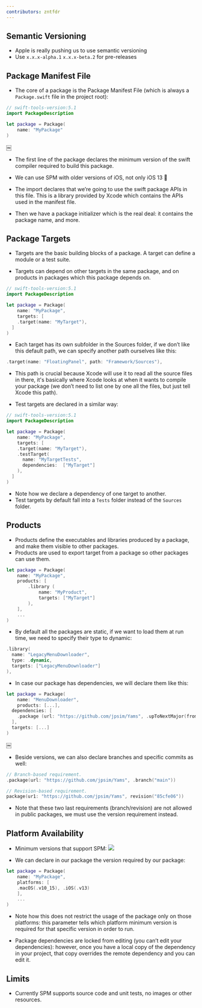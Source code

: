 ```yaml
---
contributors: zntfdr
---
```


## Semantic Versioning

- Apple is really pushing us to use semantic versioning
- Use `x.x.x-alpha.1` `x.x.x-beta.2` for pre-releases

## Package Manifest File

- The core of a package is the Package Manifest File (which is always a `Package.swift` file in the project root):

```swift
// swift-tools-version:5.1 
import PackageDescription 

let package = Package(
	name: "MyPackage" 
)
```
￼
- The first line of the package declares the minimum version of the swift compiler required to build this package.
- We can use SPM with older versions of iOS, not only iOS 13 🎉

- The import declares that we’re going to use the swift package APIs in this file. This is a library provided by Xcode which contains the APIs used in the manifest file.

- Then we have a package initializer which is the real deal: it contains the package name, and more.

## Package Targets

- Targets are the basic building blocks of a package. A target can define a module or a test suite.

- Targets can depend on other targets in the same package, and on products in packages which this package depends on.

```swift
// swift-tools-version:5.1 
import PackageDescription 

let package = Package(
	name: "MyPackage", 
	targets: [ 
    .target(name: "MyTarget"),
  ]
)
```

- Each target has its own subfolder in the Sources folder, if we don’t like this default path, we can specify another path ourselves like this:
```swift
.target(name: "FloatingPanel", path: "Framework/Sources"),
```

- This path is crucial because Xcode will use it to read all the source files in there, it's basically where Xcode looks at when it wants to compile your package (we don’t need to list one by one all the files, but just tell Xcode this path).

- Test targets are declared in a similar way:

```swift
// swift-tools-version:5.1 
import PackageDescription 

let package = Package(
	name: "MyPackage", 
	targets: [ 
    .target(name: "MyTarget"),
    .testTarget( 
      name: "MyTargetTests", 
      dependencies:  ["MyTarget"]
    ),
  ]
)
```

- Note how we declare a dependency of one target to another.
- Test targets by default fall into a `Tests` folder instead of the `Sources` folder.

## Products

- Products define the executables and libraries produced by a package, and make them visible to other packages.
- Products are used to export target from a package so other packages can use them.

```swift
let package = Package(
	name: "MyPackage",
	products: [
		.library (
			name: "MyProduct",
			targets: ["MyTarget"]
		),
	],
	...
)
```

- By default all the packages are static, if we want to load them at run time, we need to specify their type to dynamic:

```swift
.library( 
  name: "LegacyMenuDownloader",
  type: .dynamic, 
  targets: ["LegacyMenuDownloader"]
),
```

- In case our package has dependencies, we will declare them like this:

```swift
let package = Package(
	name: "MenuDownloader",
	products: [...], 
  dependencies: [ 
    .package (url: "https://github.com/jpsim/Yams", .upToNextMajor(from: "2.0.0")),
  ], 
  targets: [...]
)
```
￼
- Beside versions, we can also declare branches and specific commits as well:

```swift
// Branch-based requirement. 
.package(url: "https://github.com/jpsim/Yams", .branch("main"))

// Revision-based requirement. 
package(ur1: "https://github.com/jpsim/Yams", revision("85cfe06"))
```

- Note that these two last requirements (branch/revision)  are not allowed in public packages, we must use the version requirement instead.

## Platform Availability

- Minimum versions that support SPM:
![][osImage]

- We can declare in our package the version required by our package:

```swift
let package = Package(
	name: "MyPackage",
	platforms: [
	.macOS(.v10_15), .iOS(.v13)
	],
	...
)
```

- Note how this does not restrict the usage of the package only on those platforms: this parameter tells which platform minimum version is required for that specific version in order to run.

- Package dependencies are locked from editing (you can’t edit your dependencies): however, once you have a local copy of the dependency in your project, that copy overrides the remote dependency and you can edit it.

## Limits

- Currently SPM supports source code and unit tests, no images or other resources.

[osImage]: ../../../images/notes/wwdc19/410/os.png